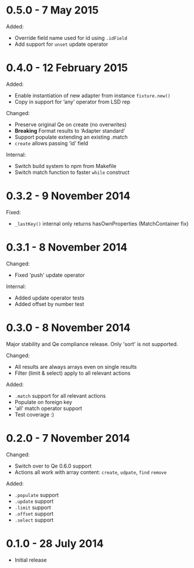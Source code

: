 0.5.0 - 7 May 2015
=====

Added:

- Override field name used for id using `.idField`
- Add support for `unset` update operator



0.4.0 - 12 February 2015
=====

Added:

- Enable instantiation of new adapter from instance `fixture.new()`
- Copy in support for ‘any’ operator from LSD rep

Changed:

- Preserve original Qe on create (no overwrites)
- **Breaking** Format results to ‘Adapter standard’
- Support populate extending an existing .match
- `create` allows passing ‘id’ field

Internal:

- Switch build system to npm from Makefile
- Switch match function to faster `while` construct



0.3.2 - 9 November 2014
=====

Fixed:

- `_lastKey()` internal only returns hasOwnProperties (MatchContainer fix)



0.3.1 - 8 November 2014
=====

Changed:

- Fixed 'push' update operator

Internal:

- Added update operator tests
- Added offset by number test



0.3.0 - 8 November 2014
=====

Major stability and Qe compliance release.
Only 'sort' is not supported.

Changed:

- All results are always arrays even on single results
- Filter (limit & select) apply to all relevant actions

Added:

- `.match` support for all relevant actions
- Populate on foreign key
- 'all' match operator support
- Test coverage :)



0.2.0 - 7 November 2014
=====

Changed:

- Switch over to Qe 0.6.0 support
- Actions all work with array content: `create`, `udpate`, `find` `remove`

Added:

- `.populate` support
- `.update` support
- `.limit` support
- `.offset` support
- `.select` support


0.1.0 - 28 July 2014
=====

- Initial release
